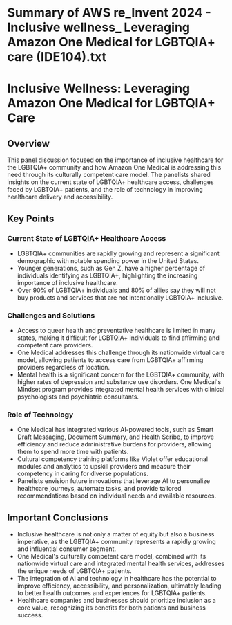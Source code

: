 # Summary of AWS re_Invent 2024 - Inclusive wellness_ Leveraging Amazon One Medical for LGBTQIA+ care (IDE104).txt

# Inclusive Wellness: Leveraging Amazon One Medical for LGBTQIA+ Care

## Overview

This panel discussion focused on the importance of inclusive healthcare for the LGBTQIA+ community and how Amazon One Medical is addressing this need through its culturally competent care model. The panelists shared insights on the current state of LGBTQIA+ healthcare access, challenges faced by LGBTQIA+ patients, and the role of technology in improving healthcare delivery and accessibility.

## Key Points

### Current State of LGBTQIA+ Healthcare Access

- LGBTQIA+ communities are rapidly growing and represent a significant demographic with notable spending power in the United States.
- Younger generations, such as Gen Z, have a higher percentage of individuals identifying as LGBTQIA+, highlighting the increasing importance of inclusive healthcare.
- Over 90% of LGBTQIA+ individuals and 80% of allies say they will not buy products and services that are not intentionally LGBTQIA+ inclusive.

### Challenges and Solutions

- Access to queer health and preventative healthcare is limited in many states, making it difficult for LGBTQIA+ individuals to find affirming and competent care providers.
- One Medical addresses this challenge through its nationwide virtual care model, allowing patients to access care from LGBTQIA+ affirming providers regardless of location.
- Mental health is a significant concern for the LGBTQIA+ community, with higher rates of depression and substance use disorders. One Medical's Mindset program provides integrated mental health services with clinical psychologists and psychiatric consultants.

### Role of Technology

- One Medical has integrated various AI-powered tools, such as Smart Draft Messaging, Document Summary, and Health Scribe, to improve efficiency and reduce administrative burdens for providers, allowing them to spend more time with patients.
- Cultural competency training platforms like Violet offer educational modules and analytics to upskill providers and measure their competency in caring for diverse populations.
- Panelists envision future innovations that leverage AI to personalize healthcare journeys, automate tasks, and provide tailored recommendations based on individual needs and available resources.

## Important Conclusions

- Inclusive healthcare is not only a matter of equity but also a business imperative, as the LGBTQIA+ community represents a rapidly growing and influential consumer segment.
- One Medical's culturally competent care model, combined with its nationwide virtual care and integrated mental health services, addresses the unique needs of LGBTQIA+ patients.
- The integration of AI and technology in healthcare has the potential to improve efficiency, accessibility, and personalization, ultimately leading to better health outcomes and experiences for LGBTQIA+ patients.
- Healthcare companies and businesses should prioritize inclusion as a core value, recognizing its benefits for both patients and business success.